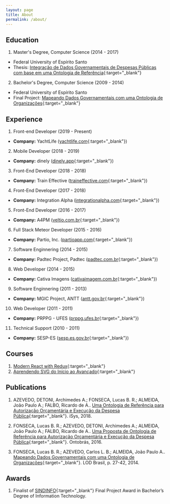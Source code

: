 ```yaml
---
layout: page
title: About
permalink: /about/
---
```


## Education

1. Master's Degree, Computer Science (2014 - 2017)
+ Federal University of Espírito Santo
+ Thesis: [Integração de Dados Governamentais de Despesas Públicas com base em uma Ontologia de Referência](https://drive.google.com/file/d/0B-RWB54HnvoIY2M1aTUxUGtQQU0/view){:target="_blank"}

2. Bachelor's Degree, Computer Science (2009 - 2014)
+ Federal University of Espírito Santo
+ Final Project: [Mapeando Dados Governamentais com uma Ontologia de Organizações](https://drive.google.com/file/d/0B-RWB54HnvoITjZQWTR5bmZJRDg/view?usp=drive_web){:target="_blank"}

## Experience

1. Front-end Developer (2019 - Present)
+ **Company:** YachtLife ([yachtlife.com](https://yachtlife.com){:target="_blank"})

2. Mobile Developer (2018 - 2019)
+ **Company:** dinely ([dinely.app](https://dinely.app){:target="_blank"})

3. Front-End Developer (2018 - 2018)
+ **Company:** Train Effective ([traineffective.com](https://traineffective.com){:target="_blank"})

4. Front-End Developer (2017 - 2018)
+ **Company:** Integration Alpha ([integrationalpha.com](https://integrationalpha.com){:target="_blank"})

5. Front-End Developer (2016 - 2017)
+ **Company:** A4PM ([veltio.com.br](http://veltio.com.br/){:target="_blank"})

6. Full Stack Meteor Developer (2015 - 2016)
+ **Company:** Partio, Inc. ([partioapp.com](http://partioapp.com){:target="_blank"})

7. Software Enginnering (2014 - 2015)
+ **Company:** Padtec Project, Padtec ([padtec.com.br](http://www.padtec.com.br/){:target="_blank"})

8. Web Developer (2014 - 2015)
+ **Company:** Cativa Imagens ([cativaimagem.com.br](http://www.cativaimagem.com.br/){:target="_blank"})

9. Software Enginnering (2011 - 2013)
+ **Company:** MGIC Project, ANTT ([antt.gov.br](http://www.antt.gov.br/){:target="_blank"})

10. Web Developer (2011 - 2011)
+ **Company:** PRPPG - UFES ([prppg.ufes.br](http://www.prppg.ufes.br/){:target="_blank"})

11. Technical Support (2010 - 2011)
+ **Company:** SESP-ES ([sesp.es.gov.br](http://www.sesp.es.gov.br/){:target="_blank"})

## Courses

1. [Modern React with Redux](https://ude.my/UC-U1MKJSBS){:target="_blank"}
2. [Aprendendo SVG do Início ao Avançado](https://goo.gl/yrX6g3){:target="_blank"}

## Publications

1. AZEVEDO, DETONI, Archimedes A.; FONSECA, Lucas B. R.; ALMEIDA, João Paulo A.; FALBO, Ricardo de A.. [Uma Ontologia de Referência para Autorização Orçamentária e Execução da Despesa Pública](https://lucasbassetti.com.br/assets/pdf/Uma_Ontologia_de_Referencia_para_Autorizacao_Orcamentaria_e_Execucao_da_Despesa_Publica.pdf){:target="_blank"}. iSys, 2018.

2. FONSECA, Lucas B. R.; AZEVEDO, DETONI, Archimedes A.; ALMEIDA, João Paulo A.; FALBO, Ricardo de A.. [Uma Proposta de Ontologia de Referência para Autorização Orçamentária e Execução da Despesa Pública](https://lucasbassetti.com.br/assets/pdf/Uma_Proposta_de_Ontologia_de_Referencia_para_Autorizacao_Orcamentaria_e_Execucao_da_Despesa_Publica.pdf){:target="_blank"}. Ontobrás, 2016.

3. FONSECA, Lucas B. R.; AZEVEDO, Carlos L. B.; ALMEIDA, João Paulo A.. [Mapeando Dados Governamentais com uma Ontologia de Organizações](https://lucasbassetti.com.br/assets/pdf/Mapeando_Dados_Governamentais_com_uma_Ontologia_de_Organizacoes.pdf){:target="_blank"}. LOD Brasil, p. 27-42, 2014.

## Awards

1. Finalist of [SINDINFO](http://www.sindinfo.com.br/){:target="_blank"} Final Project Award in Bachelor’s Degree of Information Technology.
